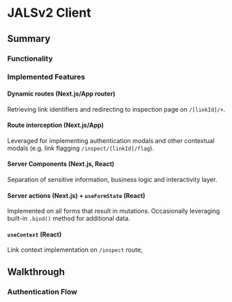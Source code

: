# JALSv2 Client

## Summary

### Functionality

### Implemented Features
#### Dynamic routes (Next.js/App router)
Retrieving link identifiers and redirecting to inspection page on `/[linkId]/+`.

#### Route interception (Next.js/App)
Leveraged for implementing authentication modals and other contextual modals (e.g. link flagging `/inspect/[linkId]/flag`).

#### Server Components (Next.js, React)
Separation of sensitive information, business logic and interactivity layer.

####  Server actions (Next.js) + `useFormState` (React) 
Implemented on all forms that result in mutations. Occasionally leveraging built-in `.bind()` method for additional data.

#### `useContext` (React)
Link context implementation on `/inspect` route;

## Walkthrough

### Authentication Flow

